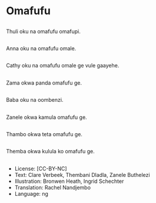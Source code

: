# Omafufu

##
Thuli oku na omafufu omafupi.

##
Anna oku na omafufu omale.

##
Cathy oku na omafufu omale ge vule gaayehe.

##
Zama okwa panda omafufu ge.

##
Baba oku na oombenzi.

##
Zanele okwa kamula omafufu ge.

##
Thambo okwa teta omafufu ge.

##
Themba okwa kulula ko omafufu ge.

##
* License: [CC-BY-NC]
* Text: Clare Verbeek, Thembani Dladla, Zanele Buthelezi
* Illustration: Bronwen Heath, Ingrid Schechter
* Translation: Rachel Nandjembo
* Language: ng

